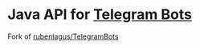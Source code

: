 # Java API for [Telegram Bots](https://core.telegram.org/bots)

Fork of [rubenlagus/TelegramBots](https://github.com/rubenlagus/TelegramBots)

